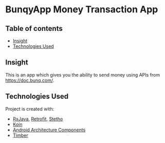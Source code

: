 
# BunqyApp Money Transaction App

## Table of contents
* [Insight](#Insight)
* [Technologies Used](#technologiesUsed)


## Insight
This is an app which gives you the ability to send money using APIs from https://doc.bunq.com/.
	
  
  
## Technologies Used
Project is created with:
* [RxJava](https://github.com/ReactiveX/RxJava), [Retrofit](https://github.com/ReactiveX/RxJava), [Stetho](https://github.com/facebook/stetho) 
* [Koin](https://github.com/InsertKoinIO/koin)
* [Android Architecture Components](https://developer.android.com/topic/libraries/architecture) 
* [Timber](https://github.com/JakeWharton/timber)
